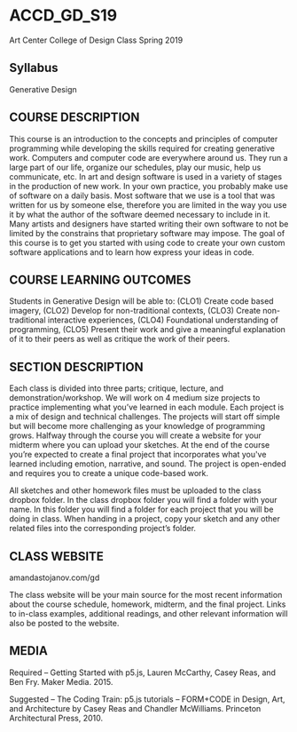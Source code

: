 # ACCD_GD_S19
Art Center College of Design Class Spring 2019

## Syllabus

Generative Design


## COURSE DESCRIPTION
This course is an introduction to the concepts and principles of computer programming while developing the skills required for creating generative work. Computers and computer code are everywhere around us. They run a large part of our life, organize our schedules, play our music, help us communicate, etc. In art and design software is used in a variety of stages in the production of new work. In your own practice, you probably make use of software on a daily basis. Most software that we use is a tool that was written for us by someone else, therefore you are limited in the way you use it by what the author of the software deemed necessary to include in it. Many artists and designers have started writing their own software to not be limited by the constrains that proprietary software may impose. The goal of this course is to get you started with using code to create your own custom software applications and to learn how express your ideas in code.

## COURSE LEARNING OUTCOMES
Students in Generative Design will be able to: (CLO1) Create code based imagery, (CLO2) Develop for non-traditional contexts, (CLO3) Create non-traditional interactive experiences, (CLO4) Foundational understanding of programming, (CLO5) Present their work and give a meaningful explanation of it to their peers as well as critique the work of their peers.

## SECTION DESCRIPTION
Each class is divided into three parts; critique, lecture, and demonstration/workshop. We will work on 4 medium size projects to practice implementing what you’ve learned in each module. Each project is a mix of design and technical challenges. The projects will start off simple but will become more challenging as your knowledge of programming grows. Halfway through the course you will create a website for your midterm where you can upload your sketches. At the end of the course you’re expected to create a final project that incorporates what you've learned including emotion, narrative, and sound. The project is open-ended and requires you to create a unique code-based work.

All sketches and other homework files must be uploaded to the class dropbox folder. In the class dropbox folder you will find a folder with your name. In this folder you will find a folder for each project that you will be doing in class. When handing in a project, copy your sketch and any other related files into the corresponding project’s folder.

## CLASS WEBSITE
amandastojanov.com/gd

The class website will be your main source for the most recent information about the course schedule, homework, midterm, and the final project. Links to in-class examples, additional readings, and other relevant information will also be posted to the website.

## MEDIA
Required
– Getting Started with p5.js, Lauren McCarthy, Casey Reas, and Ben Fry. Maker Media. 2015.

Suggested
– The Coding Train: p5.js tutorials
– FORM+CODE in Design, Art, and Architecture by Casey Reas and Chandler McWilliams. Princeton Architectural Press, 2010.

